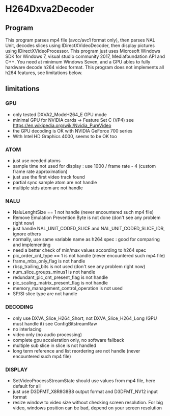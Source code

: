 # H264Dxva2Decoder

## Program

This program parses mp4 file (avcc/avc1 format only), then parses NAL Unit, decodes slices using IDirectXVideoDecoder, then display pictures using IDirectXVideoProcessor. This program just uses Microsoft Windows SDK for Windows 7, visual studio community 2017, Mediafoundation API and C++. You need at minimum Windows Seven, and a GPU ables to fully hardware decode h264 video format. This program does not implements all h264 features, see limitations below.

## limitations

### GPU
* only tested DXVA2_ModeH264_E GPU mode
* minimal GPU for NVIDIA cards -> Feature Set C (VP4) see https://en.wikipedia.org/wiki/Nvidia_PureVideo
* the GPU decoding is OK with NVIDIA GeForce 700 series
* With Intel HD Graphics 4000, seems to be OK too

### ATOM
* just use needed atoms
* sample time not used for display : use 1000 / frame rate - 4 (custom frame rate approximation)
* just use the first video track found
* partial sync sample atom are not handle
* multiple stds atom are not handle

### NALU
* NaluLenghtSize == 1 not handle (never encountered such mp4 file)
* Remove Emulation Prevention Byte is not done (don't see any problem right now)
* just handle NAL_UNIT_CODED_SLICE and NAL_UNIT_CODED_SLICE_IDR, ignore others
* normally, use same variable name as h264 spec : good for comparing and implementing
* need a better check of min/max values according to h264 spec
* pic_order_cnt_type == 1 is not handle (never encountered such mp4 file)
* frame_mbs_only_flag is not handle
* rbsp_trailing_bits is not used (don't see any problem right now)
* num_slice_groups_minus1 is not handle
* redundant_pic_cnt_present_flag is not handle
* pic_scaling_matrix_present_flag is not handle
* memory_management_control_operation is not used
* SP/SI slice type are not handle

### DECODING
* only use DXVA_Slice_H264_Short, not DXVA_Slice_H264_Long (GPU must handle it) see ConfigBitstreamRaw
* no interlacing
* video only (no audio processing)
* complete gpu acceleration only, no software fallback
* multiple sub slice in slice is not handled
* long term reference and list reordering are not handle (never encountered such mp4 file)

### DISPLAY
* SetVideoProcessStreamState should use values from mp4 file, here default for all
* just use D3DFMT_X8R8G8B8 output format and D3DFMT_NV12 input format
* resize window to video size without checking screen resolution. For big video, windows position can be bad, depend on your screen resolution
